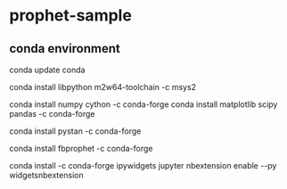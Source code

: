 # prophet-sample

## conda environment
conda update conda

conda install libpython m2w64-toolchain -c msys2

conda install numpy cython -c conda-forge
conda install matplotlib scipy pandas -c conda-forge

conda install pystan -c conda-forge

conda install fbprophet -c conda-forge

conda install -c conda-forge ipywidgets
jupyter nbextension enable --py widgetsnbextension
